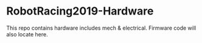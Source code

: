 # RobotRacing2019-Hardware
This repo contains hardware includes mech &amp; electrical. Firmware code will also locate here.
